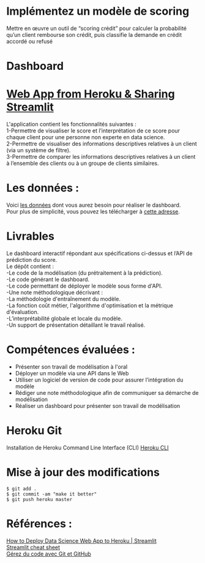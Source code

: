 # Implémentez un modèle de scoring
Mettre en œuvre un outil de “scoring crédit” pour calculer la probabilité qu’un client rembourse son crédit, puis classifie la demande en crédit accordé ou refusé
# Dashboard 
# [Web App from Heroku & Sharing Streamlit](https://dshboard-streamlit.herokuapp.com/)
L'application contient les fonctionnalités suivantes :  
 1-Permettre de visualiser le score et l’interprétation de ce score pour chaque client pour une personne non experte en data science.  
 2-Permettre de visualiser des informations descriptives relatives à un client (via un système de filtre).  
 3-Permettre de comparer les informations descriptives relatives à un client à l’ensemble des clients ou à un groupe de clients similaires.   
 
# Les données :  
Voici [les données](https://www.kaggle.com/c/home-credit-default-risk/data) dont vous aurez besoin pour réaliser le dashboard.  
Pour plus de simplicité, vous pouvez les télécharger à [cette adresse](https://s3-eu-west-1.amazonaws.com/static.oc-static.com/prod/courses/files/Parcours_data_scientist/Projet+-+Impl%C3%A9menter+un+mod%C3%A8le+de+scoring/Projet+Mise+en+prod+-+home-credit-default-risk.zip).

# Livrables 
Le dashboard interactif répondant aux spécifications ci-dessus et l’API de prédiction du score.  
Le dépôt contient :  
  -Le code de la modélisation (du prétraitement à la prédiction).   
  -Le code générant le dashboard.  
  -Le code permettant de déployer le modèle sous forme d'API.  
  -Une note méthodologique décrivant :  
  -La méthodologie d'entraînement du modèle.  
  -La fonction coût métier, l'algorithme d'optimisation et la métrique d'évaluation.  
  -L’interprétabilité globale et locale du modèle.  
  -Un support de présentation détaillant le travail réalisé.  

# Compétences évaluées :  
* Présenter son travail de modélisation à l'oral
* Déployer un modèle via une API dans le Web
* Utiliser un logiciel de version de code pour assurer l’intégration du modèle
* Rédiger une note méthodologique afin de communiquer sa démarche de modélisation
* Réaliser un dashboard pour présenter son travail de modélisation  

# Heroku Git  
Installation de Heroku Command Line Interface (CLI) [Heroku CLI](https://devcenter.heroku.com/articles/heroku-cli) 

# Mise à jour des modifications  
    $ git add .  
    $ git commit -am "make it better"  
    $ git push heroku master  

# Références :  
[How to Deploy Data Science Web App to Heroku | Streamlit](https://www.youtube.com/watch?v=zK4Ch6e1zq8)  
[Streamlit cheat sheet](https://share.streamlit.io/daniellewisdl/streamlit-cheat-sheet/app.py)  
[Gérez du code avec Git et GitHub](https://openclassrooms.com/fr/courses/7162856-gerez-du-code-avec-git-et-github)  



    

  
